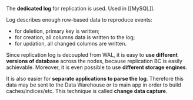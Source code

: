 The **dedicated log** for replication is used.  Used in [[MySQL]].

Log describes enough row-based data to reproduce events:
- for deletion, primary key is written;
- for creation, all columns data is written to the log;
- for updation, all changed columns are written.

Since replication log is decoupled from WAL, it is easy to **use different versions of database** across the nodes, because replication BC is easily achievable. Moreover, it is even possible to use **different storage engines**.

It is also easier for **separate applications to parse the log**. Therefore this data may be sent to the Data Warehouse or to main app in order to build caches/indices/etc. This technique is called **change data capture**.